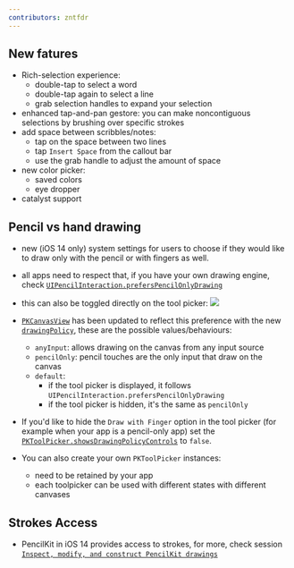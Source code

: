 ```yaml
---
contributors: zntfdr
---
```


## New fatures

- Rich-selection experience:
  - double-tap to select a word
  - double-tap again to select a line
  - grab selection handles to expand your selection
- enhanced tap-and-pan gestore: you can make noncontiguous selections by brushing over specific strokes
- add space between scribbles/notes:
  - tap on the space between two lines
  - tap `Insert Space` from the callout bar
  - use the grab handle to adjust the amount of space
- new color picker:
  - saved colors
  - eye dropper
- catalyst support

## Pencil vs hand drawing

- new (iOS 14 only) system settings for users to choose if they would like to draw only with the pencil or with fingers as well.
- all apps need to respect that, if you have your own drawing engine, check [`UIPencilInteraction.prefersPencilOnlyDrawing`][prefersPencilOnlyDrawing]
- this can also be toggled directly on the tool picker:
![][prefersImage]

- [`PKCanvasView`][PKCanvasView] has been updated to reflect this preference with the new [`drawingPolicy`][drawingPolicy], these are the possible values/behaviours:
  - `anyInput`: allows drawing on the canvas from any input source
  - `pencilOnly`: pencil touches are the only input that draw on the canvas
  - `default`:
    - if the tool picker is displayed, it follows `UIPencilInteraction.prefersPencilOnlyDrawing`
    - if the tool picker is hidden, it's the same as `pencilOnly`

- If you'd like to hide the `Draw with Finger` option in the tool picker (for example when your app is a pencil-only app) set the [`PKToolPicker.showsDrawingPolicyControls`][showsDrawingPolicyControls] to `false`.

- You can also create your own `PKToolPicker` instances:
  - need to be retained by your app
  - each toolpicker can be used with different states with different canvases

## Strokes Access

- PencilKit in iOS 14 provides access to strokes, for more, check session [`Inspect, modify, and construct PencilKit drawings`][20-10148]

[20-10148]: ../../10148
[showsDrawingPolicyControls]: https://developer.apple.com/documentation/pencilkit/pktoolpicker/3552394-showsdrawingpolicycontrols
[PKCanvasView]: https://developer.apple.com/documentation/pencilkit/pkcanvasview
[drawingPolicy]: https://developer.apple.com/documentation/pencilkit/pkcanvasview/3552388-drawingpolicy
[prefersPencilOnlyDrawing]: https://developer.apple.com/documentation/uikit/uipencilinteraction/3552414-preferspencilonlydrawing

[prefersImage]: ../../../images/notes/wwdc20/101-7/prefers.png